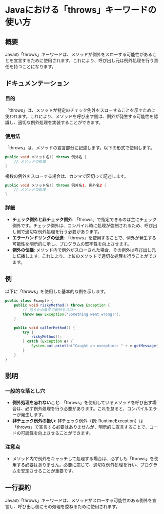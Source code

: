 <!--
Meta Description: # Javaにおける「throws」キーワードの使い方 ## 概要 Javaの「throws」キーワードは、メソッドが例外をスローする可能性があることを宣言するために使用されます。これにより、呼び出し元は例外処理を行う責任を持つことになります。 ## ドキュメンテーション ### 目的 「throw...
Meta Keywords: throws, public, void, exception, これにより
-->

# Javaにおける「throws」キーワードの使い方

## 概要
Javaの「throws」キーワードは、メソッドが例外をスローする可能性があることを宣言するために使用されます。これにより、呼び出し元は例外処理を行う責任を持つことになります。

## ドキュメンテーション
### 目的
「throws」は、メソッドが特定のチェック例外をスローすることを示すために使われます。これにより、メソッドを呼び出す側は、例外が発生する可能性を認識し、適切な例外処理を実装することができます。

### 使用法
「throws」は、メソッドの宣言部分に記述します。以下の形式で使用します。

```java
public void メソッド名() throws 例外名 {
    // メソッドの処理
}
```

複数の例外をスローする場合は、カンマで区切って記述します。

```java
public void メソッド名() throws 例外名1, 例外名2 {
    // メソッドの処理
}
```

### 詳細
- **チェック例外と非チェック例外**: 「throws」で指定できるのは主にチェック例外です。チェック例外は、コンパイル時に処理が強制されるため、呼び出し側で適切な例外処理を行う必要があります。
- **エラーハンドリングの促進**: 「throws」を使用することで、例外が発生する可能性を明示的に示し、プログラムの堅牢性を向上させます。
- **例外の伝播**: メソッド内で例外がスローされた場合、その例外は呼び出し元に伝播します。これにより、上位のメソッドで適切な処理を行うことができます。

## 例
以下に「throws」を使用した基本的な例を示します。

```java
public class Example {
    public void riskyMethod() throws Exception {
        // 何らかの条件で例外をスロー
        throw new Exception("Something went wrong!");
    }

    public void callerMethod() {
        try {
            riskyMethod();
        } catch (Exception e) {
            System.out.println("Caught an exception: " + e.getMessage());
        }
    }
}
```

## 説明
### 一般的な落とし穴
- **例外処理を忘れないこと**: 「throws」を使用しているメソッドを呼び出す場合は、必ず例外処理を行う必要があります。これを怠ると、コンパイルエラーが発生します。
- **非チェック例外の扱い**: 非チェック例外（例: RuntimeException）は「throws」で宣言する必要はありませんが、明示的に宣言することで、コードの可読性を向上させることができます。

### 注意点
- メソッド内で例外をキャッチして処理する場合は、必ずしも「throws」を使用する必要はありません。必要に応じて、適切な例外処理を行い、プログラムを安定させることが重要です。

## 一行要約
Javaの「throws」キーワードは、メソッドがスローする可能性のある例外を宣言し、呼び出し側にその処理を委ねるために使用されます。